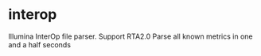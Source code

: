 # interop
Illumina InterOp file parser.
Support RTA2.0 
Parse all known metrics in one and a half seconds